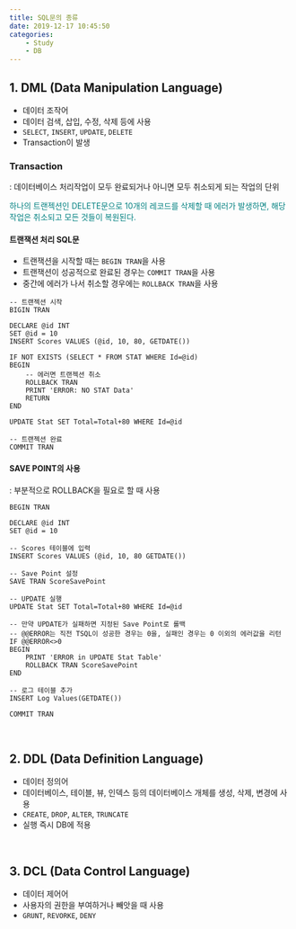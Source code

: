 ```yaml
---
title: SQL문의 종류
date: 2019-12-17 10:45:50
categories: 
    - Study
    - DB
---
```


## 1. DML (Data Manipulation Language)

- 데이터 조작어
- 데이터 검색, 삽입, 수정, 삭제 등에 사용
- `SELECT`, `INSERT`, `UPDATE`, `DELETE`
- Transaction이 발생

### Transaction

: 데이터베이스 처리작업이 모두 완료되거나 아니면 모두 취소되게 되는 작업의 단위

<span style="color: teal">하나의 트랜젝션인 DELETE문으로 10개의 레코드를 삭제할 때 에러가 발생하면, 해당 작업은 취소되고 모든 것들이 복원된다.</span>

#### 트랜잭션 처리 SQL문

- 트랜잭션을 시작할 때는 `BEGIN TRAN`을 사용
- 트랜잭션이 성공적으로 완료된 경우는 `COMMIT TRAN`을 사용
- 중간에 에러가 나서 취소할 경우에는 `ROLLBACK TRAN`을 사용

~~~mysql
-- 트랜젝션 시작
BIGIN TRAN

DECLARE @id INT
SET @id = 10
INSERT Scores VALUES (@id, 10, 80, GETDATE())

IF NOT EXISTS (SELECT * FROM STAT WHERE Id=@id)
BEGIN
	-- 에러면 트랜젝션 취소
	ROLLBACK TRAN
	PRINT 'ERROR: NO STAT Data'
	RETURN
END

UPDATE Stat SET Total=Total+80 WHERE Id=@id

-- 트랜젝션 완료
COMMIT TRAN
~~~

#### SAVE POINT의 사용

: 부분적으로 ROLLBACK을 필요로 할 때 사용

~~~mysql
BEGIN TRAN

DECLARE @id INT
SET @id = 10

-- Scores 테이블에 입력
INSERT Scores VALUES (@id, 10, 80 GETDATE())

-- Save Point 설정
SAVE TRAN ScoreSavePoint

-- UPDATE 실행
UPDATE Stat SET Total=Total+80 WHERE Id=@id

-- 만약 UPDATE가 실패하면 지정된 Save Point로 롤백
-- @@ERROR는 직전 TSQL이 성공한 경우는 0을, 실패인 경우는 0 이외의 에러값을 리턴
IF @@ERROR<>0
BEGIN
	PRINT 'ERROR in UPDATE Stat Table'
	ROLLBACK TRAN ScoreSavePoint
END

-- 로그 테이블 추가
INSERT Log Values(GETDATE())

COMMIT TRAN
~~~

<br>

## 2. DDL (Data Definition Language)

- 데이터 정의어
- 데이터베이스, 테이블, 뷰, 인덱스 등의 데이터베이스 개체를 생성, 삭제, 변경에 사용
- `CREATE`, `DROP`, `ALTER`, `TRUNCATE`
- 실행 즉시 DB에 적용

<br>

## 3. DCL (Data Control Language)

- 데이터 제어어
- 사용자의 권한을 부여하거나 빼앗을 때 사용
- `GRUNT`, `REVORKE`, `DENY`